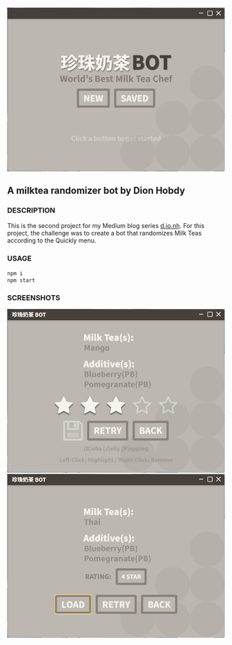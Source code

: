 ![Boba Bot Main Menu](https://raw.githubusercontent.com/dionhobdy/boba-bot/refs/heads/main/documentation/Screenshots/home.png)
## A milktea randomizer bot by Dion Hobdy 


### DESCRIPTION
This is the second project for my Medium blog series [d.io.nh](https://medium.com/@d.io.nh). For this project, the challenge was to create a bot that randomizes Milk Teas according to the Quickly menu.

### USAGE
```
npm i
npm start
```
### SCREENSHOTS
![Boba Bot New Generator](https://raw.githubusercontent.com/dionhobdy/boba-bot/refs/heads/main/documentation/Screenshots/new.png)
![Boba Bot New Generator](https://raw.githubusercontent.com/dionhobdy/boba-bot/refs/heads/main/documentation/Screenshots/saved.png)

 
